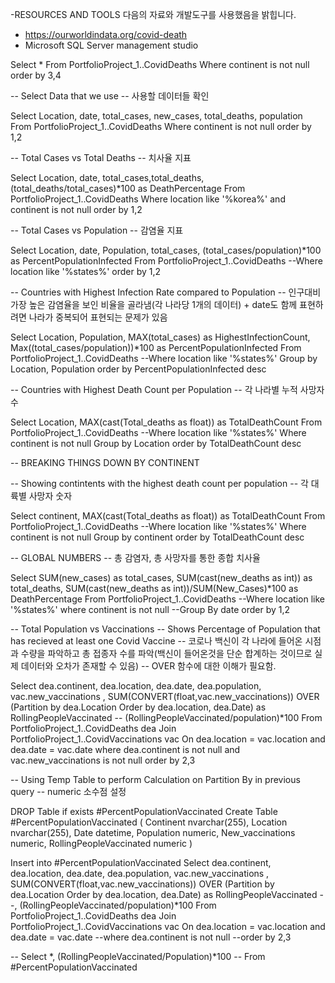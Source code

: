 -RESOURCES AND TOOLS 
다음의 자료와 개발도구를 사용했음을 밝힙니다.
- https://ourworldindata.org/covid-death
- Microsoft SQL Server management studio



Select *
From PortfolioProject_1..CovidDeaths
Where continent is not null 
order by 3,4


-- Select Data that we use
-- 사용할 데이터들 확인

Select Location, date, total_cases, new_cases, total_deaths, population
From PortfolioProject_1..CovidDeaths
Where continent is not null 
order by 1,2


-- Total Cases vs Total Deaths
-- 치사율 지표

Select Location, date, total_cases,total_deaths, (total_deaths/total_cases)*100 as DeathPercentage
From PortfolioProject_1..CovidDeaths
Where location like '%korea%'
and continent is not null 
order by 1,2


-- Total Cases vs Population
-- 감염율 지표

Select Location, date, Population, total_cases,  (total_cases/population)*100 as PercentPopulationInfected
From PortfolioProject_1..CovidDeaths
--Where location like '%states%'
order by 1,2


-- Countries with Highest Infection Rate compared to Population
-- 인구대비 가장 높은 감염율을 보인 비율을 골라냄(각 나라당 1개의 데이터) + date도 함께 표현하려면 나라가 중복되어 표현되는 문제가 있음

Select Location, Population, MAX(total_cases) as HighestInfectionCount,  Max((total_cases/population))*100 as PercentPopulationInfected
From PortfolioProject_1..CovidDeaths
--Where location like '%states%'
Group by Location, Population
order by PercentPopulationInfected desc


-- Countries with Highest Death Count per Population
-- 각 나라별 누적 사망자 수

Select Location, MAX(cast(Total_deaths as float)) as TotalDeathCount
From PortfolioProject_1..CovidDeaths
--Where location like '%states%'
Where continent is not null 
Group by Location
order by TotalDeathCount desc



-- BREAKING THINGS DOWN BY CONTINENT

-- Showing contintents with the highest death count per population
-- 각 대륙별 사망자 숫자


Select continent, MAX(cast(Total_deaths as float)) as TotalDeathCount
From PortfolioProject_1..CovidDeaths
--Where location like '%states%'
Where continent is not null 
Group by continent
order by TotalDeathCount desc



-- GLOBAL NUMBERS
-- 총 감염자, 총 사망자를 통한 종합 치사율

Select SUM(new_cases) as total_cases, SUM(cast(new_deaths as int)) as total_deaths, SUM(cast(new_deaths as int))/SUM(New_Cases)*100 as DeathPercentage
From PortfolioProject_1..CovidDeaths
--Where location like '%states%'
where continent is not null 
--Group By date
order by 1,2



-- Total Population vs Vaccinations
-- Shows Percentage of Population that has recieved at least one Covid Vaccine
-- 코로나 백신이 각 나라에 들어온 시점과 수량을 파악하고 총 접종자 수를 파악(백신이 들어온것을 단순 합계하는 것이므로 실제 데이터와 오차가 존재할 수 있음)
-- OVER 함수에 대한 이해가 필요함.

Select dea.continent, dea.location, dea.date, dea.population, vac.new_vaccinations
, SUM(CONVERT(float,vac.new_vaccinations)) OVER (Partition by dea.Location Order by dea.location, dea.Date) as RollingPeopleVaccinated
-- (RollingPeopleVaccinated/population)*100
From PortfolioProject_1..CovidDeaths dea
Join PortfolioProject_1..CovidVaccinations vac
	On dea.location = vac.location
	and dea.date = vac.date
where dea.continent is not null 
and vac.new_vaccinations is not null
order by 2,3



-- Using Temp Table to perform Calculation on Partition By in previous query
-- numeric 소수점 설정

DROP Table if exists #PercentPopulationVaccinated
Create Table #PercentPopulationVaccinated
(
Continent nvarchar(255),
Location nvarchar(255),
Date datetime,
Population numeric,
New_vaccinations numeric,
RollingPeopleVaccinated numeric
)

Insert into #PercentPopulationVaccinated
Select dea.continent, dea.location, dea.date, dea.population, vac.new_vaccinations
, SUM(CONVERT(float,vac.new_vaccinations)) OVER (Partition by dea.Location Order by  dea.location, dea.Date) as RollingPeopleVaccinated
--, (RollingPeopleVaccinated/population)*100
From PortfolioProject_1..CovidDeaths dea
Join PortfolioProject_1..CovidVaccinations vac
	On dea.location = vac.location
	and dea.date = vac.date
--where dea.continent is not null 
--order by 2,3

-- Select *, (RollingPeopleVaccinated/Population)*100
-- From #PercentPopulationVaccinated




